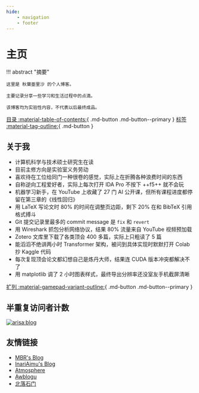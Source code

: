 ```yaml
---
hide:
    - navigation
    - footer
---
```


# 主页

!!! abstract "摘要"

    这里是 秋葉亜里沙 的个人博客。
    
    主要记录分享一些学习和生活过程中的点滴。

    该博客均为实验性内容，不代表以后最终成品。

[目录 :material-table-of-contents:](toc.md){ .md-button .md-button--primary }
[标签 :material-tag-outline:](tags.md){ .md-button }

## 关于我

 - 计算机科学与技术硕士研究生在读
 - 目前主修方向是实验室义务劳动
 - 喜欢待在工位给同门一种很卷的感觉，实际上在折腾各种浪费时间的东西
 - 自称逆向工程爱好者，实际上每次打开 IDA Pro 不按下 ++f5++ 就不会玩
 - 机器学习新手，在 YouTube 上收藏了 27 门 AI 公开课，但所有课程进度都停留在第三章的《线性回归》
 - 用 LaTeX 写论文时 80% 的时间在调整页边距，剩下 20% 在和 BibTeX 引用格式搏斗
 - Git 提交记录里最多的 commit message 是 `fix` 和 `revert`
 - 用 Wireshark 抓包分析网络协议，结果 80% 流量来自 YouTube 视频预加载
 - Zotero 文库里下载了各类顶会 400 多篇，实际上只粗读了 5 篇
 - 能滔滔不绝讲两小时 Transformer 架构，被问到具体实现时默默打开 Colab 抄 Kaggle 代码
 - 每次复现顶会论文都幻想自己是炼丹大师，结果连 CUDA 版本冲突都解决不了
 - 用 matplotlib 调了 2 小时图表样式，最终导出分辨率还没室友手机截屏清晰

[扩列 :material-gamepad-variant-outline:](expand.md){ .md-button .md-button--primary }

## 半重复访问者计数

[![arisa:blog](https://blog-counter.arisa.moe/arisa:blog?theme=gelbooru)](https://blog-counter.arisa.moe/)

## 友情链接

 - [MBR's Blog](https://www.mbrjun.cn/)
 - [InariAimu's Blog](https://blog.amu.moe/)
 - [Atmosphere](https://blog.awa.moe/)
 - [Awblogu](https://blog.awbugl.top)
 - [北落石门](https://blog.caqtz.moe/)
